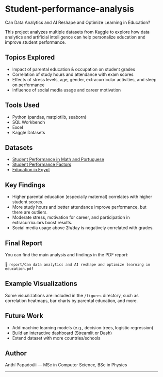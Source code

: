 # Student-performance-analysis

Can Data Analytics and AI Reshape and Optimize Learning in Education?


This project analyzes multiple datasets from Kaggle to explore how data analytics and artificial intelligence can help personalize education and improve student performance.

##  Topics Explored

- Impact of parental education & occupation on student grades
- Correlation of study hours and attendance with exam scores
- Effects of stress levels, age, gender, extracurricular activities, and sleep on performance
- Influence of social media usage and career motivation

##  Tools Used

- Python (pandas, matplotlib, seaborn)
- SQL Workbench
- Excel
- Kaggle Datasets

##  Datasets

- [Student Performance in Math and Portuguese](https://www.kaggle.com/datasets/mrigaankjaswal/student-performance-in-mathematics-and-portuguese)
- [Student Performance Factors](https://www.kaggle.com/datasets/lainguyn123/student-performance-factors)
- [Education in Egypt](https://www.kaggle.com/datasets/mohamedalabasy/education-inegypt)

##  Key Findings

- Higher parental education (especially maternal) correlates with higher student scores.
- More study hours and better attendance improve performance, but there are outliers.
- Moderate stress, motivation for career, and participation in extracurriculars boost results.
- Social media usage above 2h/day is negatively correlated with grades.

##  Final Report

You can find the main analysis and findings in the PDF report:

📎 `report/Can data analytics and AI reshape and optimize learning in education.pdf`

## Example Visualizations

Some visualizations are included in the `/figures` directory, such as correlation heatmaps, bar charts by parental education, and more.

##  Future Work

- Add machine learning models (e.g., decision trees, logistic regression)
- Build an interactive dashboard (Streamlit or Dash)
- Extend dataset with more countries/schools

  
##  Author

Anthí Papadoúli — MSc in Computer Science, BSc in Physics

---
